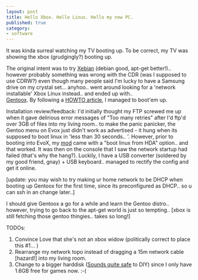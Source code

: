 ```yaml
---
layout: post
title: Hello Xbox. Hello Linux. Hello my new PC.
published: true
category:
- software
---
```

It was kinda surreal watching my TV booting up. To be correct, my TV was showing the xbox (grudgingly?) booting up.  
   
 The original intent was to try [Xebian](http://sourceforge.net/project/showfiles.php?group_id=54192&package_id=57509) (debian good, apt-get better!).. however probably something was wrong with the CDR (was I supposed to use CDRW?) even though many people said I'm lucky to have a Samsung drive on my crystal set... anyhoo.. went around looking for a 'network installable' Xbox Linux instead.. and ended up with..   
 [Gentoox](http://sourceforge.net/project/shownotes.php?release_id=248333). By following a [HOWTO article](http://www.xbox-scene.com/articles/gentoo-share-drive.php), I managed to boot'em up.

  
 Installation review/feedback: I'd initially thought my FTP screwed me up when it gave delirious error messages of "Too many retries" after I'd ftp'd over 3GB of files into my living room.. to make the panic panicker, the Gentoo menu on Evox just didn't work as advertised - it hung when its supposed to boot linux in 'less than 30 seconds.. '. However, prior to booting into EvoX, my [mod](http://www.smartxx.com/) came with a "boot linux from HDA" option.. and that worked. It was then on the console that I saw the network startup had failed (that's why the hang?). Luckily, I have a USB converter (soldered by my good friend, gnay) + USB keyboard.. managed to rectify the config and get it online.   
  
[update: you may wish to try making ur home network to be DHCP when booting up Gentoox for the first time, since its preconfigured as DHCP.. so u can ssh in an change later..]  
 
   
 I should give Gentoox a go for a while and learn the Gentoo distro.. however, trying to go back to the apt-get world is just so tempting.. [xbox is still fetching those gentoo thingies.. takes so long!]  
   
 TODOs:  
1. Convince Love that she's not an xbox widow (politically correct to place this #1... )  
 2. Rearrange my network topo instead of dragging a 15m network cable [hazard!] into my living room.  
 3. Change to a bigger harddisk ([Sounds quite safe](http://www.xbox-scene.com/articles/hdd-ftp.php) to DIY) since I only have 1.6GB free for games now. :-(  
  
